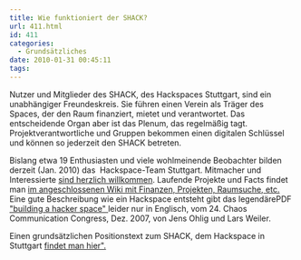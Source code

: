 ```yaml
---
title: Wie funktioniert der SHACK?
url: 411.html
id: 411
categories:
  - Grundsätzliches
date: 2010-01-31 00:45:11
tags:
---
```


Nutzer und Mitglieder des SHACK, des Hackspaces Stuttgart, sind ein unabhängiger Freundeskreis. Sie führen einen Verein als Träger des Spaces, der den Raum finanziert, mietet und verantwortet. Das entscheidende Organ aber ist das Plenum, das regelmäßig tagt. Projektverantwortliche und Gruppen bekommen einen digitalen Schlüssel und können so jederzeit den SHACK betreten.

Bislang etwa 19 Enthusiasten und viele wohlmeinende Beobachter bilden derzeit (Jan. 2010) das  Hackspace-Team Stuttgart.
Mitmacher und Interessierte [sind herzlich willkommen](http://hs07.eu/?page_id=70). Laufende Projekte und Facts findet man [im  angeschlossenen Wiki mit Finanzen, Projekten, Raumsuche, etc.](http://hs07.eu/wiki)
Eine gute Beschreibung wie ein Hackspace entsteht gibt das legendärePDF ["building a hacker space" ](http://events.ccc.de/congress/2007/Fahrplan/attachments/1003_Building%20a%20Hacker%20Space.pdf)leider nur in Englisch, vom  24\. Chaos Communication Congress, Dez. 2007, von Jens Ohlig und Lars Weiler.

Einen grundsätzlichen Positionstext zum SHACK, dem Hackspace in Stuttgart [findet man hier".](http://hs07.eu/?page_id=2 "mitmachen")